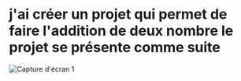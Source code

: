 # j'ai créer un projet qui permet de faire l'addition de deux nombre le projet se présente comme suite
![Capture d'écran 1](img/projet1)
